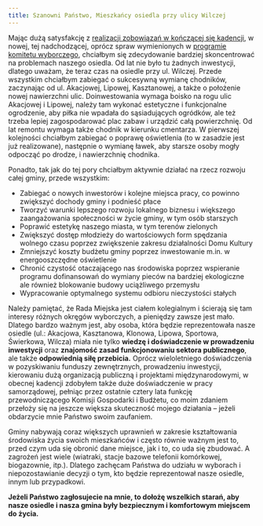 ```yaml
---
title: Szanowni Państwo, Mieszkańcy osiedla przy ulicy Wilczej
---
```

Mając dużą satysfakcję z [realizacji zobowiązań w kończącej się kadencji](/obietnicez2014.md), w nowej, tej nadchodzącej, oprócz spraw wymienionych w [programie komitetu wyborczego](http://www.gminazprzyszloscia.pl/program.html), chciałbym się zdecydowanie bardziej skoncentrować na problemach naszego osiedla. Od lat nie było tu żadnych inwestycji, dlatego uważam, że teraz czas na osiedle przy ul. Wilczej. Przede wszystkim chciałbym zabiegać o sukcesywną wymianę chodników, zaczynając od ul. Akacjowej, Lipowej, Kasztanowej, a także o położenie nowej nawierzchni ulic. Doinwestowania wymaga boisko na rogu ulic Akacjowej i Lipowej, należy tam wykonać estetyczne i funkcjonalne ogrodzenie, aby piłka nie wpadała do sąsiadujących ogródków, ale też trzeba lepiej zagospodarować plac zabaw i urządzić całą powierzchnię. Od lat remontu wymaga także chodnik w kierunku cmentarza. W pierwszej kolejności chciałbym zabiegać o poprawę oświetlenia (to w zasadzie jest już realizowane), następnie o wymianę ławek, aby starsze osoby mogły odpocząć po drodze, i nawierzchnię chodnika.

Ponadto, tak jak do tej pory chciałbym aktywnie działać na rzecz rozwoju całej gminy, przede wszystkim:
-	Zabiegać o nowych inwestorów i kolejne miejsca pracy, co powinno zwiększyć dochody gminy i podnieść płace
-	Tworzyć warunki lepszego rozwoju lokalnego biznesu i większego zaangażowania społeczności w życie gminy, w tym osób starszych
-	Poprawić estetykę naszego miasta, w tym terenów zielonych
-	Zwiększyć dostęp młodzieży do wartościowych form spędzania wolnego czasu poprzez zwiększenie zakresu działalności Domu Kultury
-	Zmniejszyć koszty budżetu gminy poprzez inwestowanie m.in. w energooszczędne oświetlenie
-	Chronić czystość otaczającego nas środowiska poprzez wspieranie programu dofinansowań do wymiany pieców na bardziej ekologiczne ale również blokowanie budowy uciążliwego przemysłu
-	Wypracowanie optymalnego systemu odbioru nieczystości stałych

Należy pamiętać, że Rada Miejska jest ciałem kolegialnym i ścierają się tam interesy różnych okręgów wyborczych, a pieniędzy zawsze jest mało. Dlatego bardzo ważnym jest, aby osoba, która będzie reprezentowała nasze osiedle (ul.: Akacjowa, Kasztanowa, Klonowa, Lipowa, Sportowa, Świerkowa, Wilcza) miała nie tylko **wiedzę i doświadczenie w prowadzeniu inwestycji** oraz **znajomość zasad funkcjonowaniu sektora publicznego**, ale także **odpowiednią siłę przebicia.** Oprócz wieloletniego doświadczenia w pozyskiwaniu funduszy zewnętrznych, prowadzeniu inwestycji, kierowaniu dużą organizacją publiczną i projektami międzynarodowymi, w obecnej kadencji zdobyłem także duże doświadczenie w pracy samorządowej, pełniąc przez ostatnie cztery lata funkcję przewodniczącego Komisji Gospodarki i Budżetu, co moim zdaniem przełoży się na jeszcze większa skuteczność mojego działania – jeżeli obdarzycie mnie Państwo swoim zaufaniem.

Gminy nabywają coraz większych uprawnień w zakresie kształtowania środowiska życia swoich mieszkańców i często równie ważnym jest to, przed czym uda się obronić dane miejsce, jak i to, co uda się zbudować. A zagrożeń jest wiele (wiatraki, stacje bazowe telefonii komórkowej, biogazownie, itp.). Dlatego zachęcam Państwa do udziału w wyborach i niepozostawianie decyzji o tym, kto będzie reprezentował nasze osiedle, innym lub przypadkowi. 

**Jeżeli Państwo zagłosujecie na mnie, to dołożę wszelkich starań, aby nasze osiedle i nasza gmina były bezpiecznym i komfortowym miejscem do życia.**


